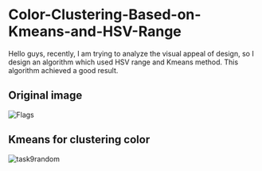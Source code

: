# Color-Clustering-Based-on-Kmeans-and-HSV-Range
Hello guys, recently, I am trying to analyze the visual appeal of design, so I design an algorithm which used HSV range and Kmeans method. This algorithm achieved a good result.
## Original image
![Flags](https://user-images.githubusercontent.com/36937088/56940074-0795c900-6ac1-11e9-86f6-6f6e0e75d237.png)
## Kmeans for clustering color
![task9random](https://user-images.githubusercontent.com/36937088/56939834-8853c580-6abf-11e9-8ae4-218b7bb90d53.png)
